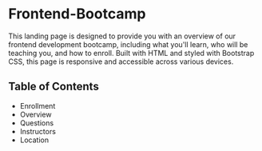# Frontend-Bootcamp
This landing page is designed to provide you with an overview of our frontend development bootcamp, including what you'll learn, who will be teaching you, and how to enroll. Built with HTML and styled with Bootstrap CSS, this page is responsive and accessible across various devices.



## Table of Contents
- Enrollment
- Overview
- Questions
- Instructors
- Location
